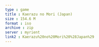 ```yaml
---
type : game
title : Kaerazu no Mori (Japan)
size : 154.6 M
format : iso
archive : zip
server : myrient
link2 : Kaerazu%20no%20Mori%20%28Japan%29
---
```

